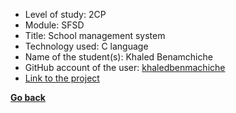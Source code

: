 - Level of study: 2CP
- Module: SFSD
- Title: School management system
- Technology used: C language
- Name of the student(s): Khaled Benamchiche
- GitHub account of the user: [khaledbenmachiche](https://github.com/khaledbenmachiche)
- [Link to the project](https://github.com/khaledbenmachiche/school_management_system)

**[Go back](../../../SFSD.md)**